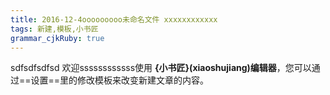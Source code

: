 ```yaml
---
title: 2016-12-4ooooooooo未命名文件 xxxxxxxxxxxx
tags: 新建,模板,小书匠
grammar_cjkRuby: true
---
```


sdfsdfsdfsd
欢迎ssssssssssss使用 **{小书匠}(xiaoshujiang)编辑器**，您可以通过==设置==里的修改模板来改变新建文章的内容。